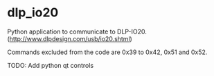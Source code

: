 # dlp_io20

Python application to communicate to DLP-IO20. (http://www.dlpdesign.com/usb/io20.shtml)

Commands excluded from the code are 0x39 to 0x42, 0x51 and 0x52.

TODO: Add python qt controls
